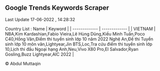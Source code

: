 

## Google Trends Keywords Scraper 
 
Last Update 17-06-2022 , 14:28:32

Country List :
 Name  | Keyword |
| ------------- | ------------- |
| VIETNAM | NBA,Kim Kardashian,Fabio Vieira,Lê Hùng Dũng,Kiều Minh Tuấn,Poco C40,Hồng Vân,Điểm thi tuyển sinh lớp 10 năm 2022 Nghệ An,Đề thi Tuyển sinh lớp 10 môn văn,Lightyear,Jin BTS,Loc,Tra cứu điểm thi tuyển sinh lớp 10,Lịch thi đấu Ngoại hạng Anh,Neu,Vivo X80 Pro,El Salvador,Ryan Gosling,Buzz Lightyear,AIC 2022 |



© Abdul Muttaqin 
